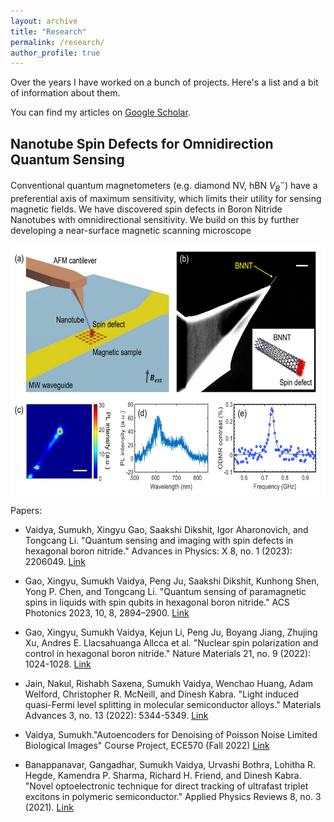 ```yaml
---
layout: archive
title: "Research"
permalink: /research/
author_profile: true
---
```


Over the years I have worked on a bunch of projects. 
Here's a list and a bit of information about them.

You can find my articles on <a href="https://scholar.google.com/citations?user=6DuGsdEAAAAJ&hl=en">Google Scholar</a>.

Nanotube Spin Defects for Omnidirection Quantum Sensing
------
Conventional quantum magnetometers (e.g. diamond NV, hBN $V_B^-$) have a preferential axis of maximum sensitivity, which limits their utility for sensing magnetic fields. 
We have discovered spin defects in Boron Nitride Nanotubes with omnidirectional sensitivity. We build on this by further developing a near-surface magnetic scanning microscope

<img src='/images/BNNT_Probe.png' width="600" height="400">


Papers:

* Vaidya, Sumukh, Xingyu Gao, Saakshi Dikshit, Igor Aharonovich, and Tongcang Li. "Quantum sensing and imaging with spin defects in hexagonal boron nitride." Advances in Physics: X 8, no. 1 (2023): 2206049. [Link](https://www.tandfonline.com/doi/full/10.1080/23746149.2023.2206049)

* Gao, Xingyu, Sumukh Vaidya, Peng Ju, Saakshi Dikshit, Kunhong Shen, Yong P. Chen, and Tongcang Li. "Quantum sensing of paramagnetic spins in liquids with spin qubits in hexagonal boron nitride." ACS Photonics 2023, 10, 8, 2894–2900. [Link](https://pubs.acs.org/doi/10.1021/acsphotonics.3c00621)

* Gao, Xingyu, Sumukh Vaidya, Kejun Li, Peng Ju, Boyang Jiang, Zhujing Xu, Andres E. Llacsahuanga Allcca et al. "Nuclear spin polarization and control in hexagonal boron nitride." Nature Materials 21, no. 9 (2022): 1024-1028. [Link](https://www.nature.com/articles/s41563-022-01329-8)

* Jain, Nakul, Rishabh Saxena, Sumukh Vaidya, Wenchao Huang, Adam Welford, Christopher R. McNeill, and Dinesh Kabra. "Light induced quasi-Fermi level splitting in molecular semiconductor alloys." Materials Advances 3, no. 13 (2022): 5344-5349. [Link](https://pubs.rsc.org/en/content/articlehtml/2022/ma/d2ma00131d)

* Vaidya, Sumukh."Autoencoders for Denoising of Poisson Noise Limited Biological Images" Course Project, ECE570 (Fall 2022) [Link](http://academicpages.github.io/files/2211182245Winter_ECE570_FinalReport.pdf)

* Banappanavar, Gangadhar, Sumukh Vaidya, Urvashi Bothra, Lohitha R. Hegde, Kamendra P. Sharma, Richard H. Friend, and Dinesh Kabra. "Novel optoelectronic technique for direct tracking of ultrafast triplet excitons in polymeric semiconductor." Applied Physics Reviews 8, no. 3 (2021). [Link](https://pubs.aip.org/aip/apr/article-abstract/8/3/031415/124859/Novel-optoelectronic-technique-for-direct-tracking?redirectedFrom=fulltext)
 
